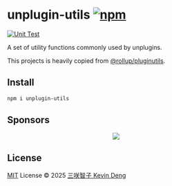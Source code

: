 # unplugin-utils [![npm](https://img.shields.io/npm/v/unplugin-utils.svg)](https://npmjs.com/package/unplugin-utils)

[![Unit Test](https://github.com/sxzz/unplugin-utils/actions/workflows/unit-test.yml/badge.svg)](https://github.com/sxzz/unplugin-utils/actions/workflows/unit-test.yml)

A set of utility functions commonly used by unplugins.

This projects is heavily copied from [@rollup/pluginutils](https://github.com/rollup/plugins/tree/master/packages/pluginutils).

## Install

```bash
npm i unplugin-utils
```

## Sponsors

<p align="center">
  <a href="https://cdn.jsdelivr.net/gh/sxzz/sponsors/sponsors.svg">
    <img src='https://cdn.jsdelivr.net/gh/sxzz/sponsors/sponsors.svg'/>
  </a>
</p>

## License

[MIT](./LICENSE) License © 2025 [三咲智子 Kevin Deng](https://github.com/sxzz)
